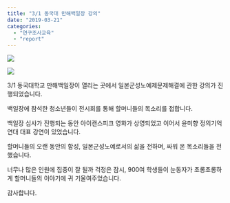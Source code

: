 ```yaml
---
title: "3/1 동국대 만해백일장 강의"
date: "2019-03-21"
categories: 
  - "연구조사교육"
  - "report"
---
```


![](https://r2.womenandwar.net/2019/03/53036324_2320900764607590_4058142116398759936_o-1024x768.jpg)

![](https://r2.womenandwar.net/2019/03/52872314_2320900701274263_5976408981923430400_o-1024x768.jpg)

3/1 동국대학교 만해백일장이 열리는 곳에서 일본군성노예제문제해결에 관한 강의가 진행되었습니다.

백일장에 참석한 청소년들이 전시회를 통해 할머니들의 목소리를 접합니다.

백일장 심사가 진행되는 동안 아이캔스피크 영화가 상영되었고 이어서 윤미향 정의기억연대 대표 강연이 있었습니다.

할머니들의 오랜 동안의 함성, 일본군성노예로서의 삶을 전하며, 싸워 온 목소리들을 전했습니다.

너무나 많은 인원에 집중이 잘 될까 걱정은 잠시, 900여 학생들이 눈동자가 초롱초롱하게 할머니들의 이야기에 귀 기울여주었습니다.

감사합니다.
